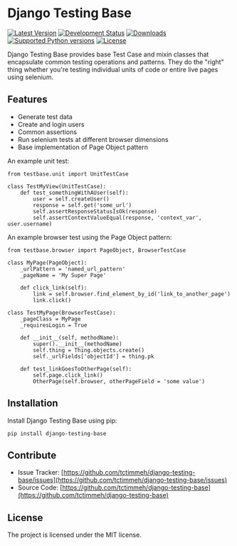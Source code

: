 # Django Testing Base

[![Latest Version](https://pypip.in/version/django-testing-base/badge.svg?text=version)](https://pypi.python.org/pypi/django-testing-base/)
[![Development Status](https://pypip.in/status/django-testing-base/badge.svg)](https://pypi.python.org/pypi/django-testing-base/)
[![Downloads](https://pypip.in/download/django-testing-base/badge.svg?period=month)](https://pypi.python.org/pypi/django-testing-base/)
[![Supported Python versions](https://pypip.in/py_versions/django-testing-base/badge.svg)](https://pypi.python.org/pypi/django-testing-base/)
[![License](https://pypip.in/license/django-testing-base/badge.svg)](https://pypi.python.org/pypi/django-testing-base/)

Django Testing Base provides base Test Case and mixin classes that encapsulate common testing operations and patterns. 
They do  the "right" thing whether you're testing individual units of code or entire live pages using selenium.

## Features

- Generate test data
- Create and login users
- Common assertions
- Run selenium tests at different browser dimensions
- Base implementation of Page Object pattern

An example unit test:

    from testbase.unit import UnitTestCase
    
    class TestMyView(UnitTestCase):
        def test_somethingWithAUser(self):
            user = self.createUser()
            response = self.get('some_url')
            self.assertResponseStatusIsOk(response)
            self.assertContextValueEqual(response, 'context_var', user.username)

An example browser test using the Page Object pattern:

    from testbase.browser import PageObject, BrowserTestCase
    
    class MyPage(PageObject):
        _urlPattern = 'named_url_pattern'
        _pageName = 'My Super Page'
        
        def click_link(self):
            link = self.browser.find_element_by_id('link_to_another_page')
            link.click()
    
    class TestMyPage(BrowserTestCase):
        _pageClass = MyPage
        _requiresLogin = True
        
        def __init__(self, methodName):
            super().__init__(methodName)
            self.thing = Thing.objects.create()
            self._urlFields['objectId'] = thing.pk
        
        def test_linkGoesToOtherPage(self):
            self.page.click_link()
            OtherPage(self.browser, otherPageField = 'some value')
    
## Installation

Install Django Testing Base using pip:

    pip install django-testing-base

## Contribute

- Issue Tracker: [https://github.com/tctimmeh/django-testing-base/issues](https://github.com/tctimmeh/django-testing-base/issues)
- Source Code: [https://github.com/tctimmeh/django-testing-base](https://github.com/tctimmeh/django-testing-base)

## License

The project is licensed under the MIT license.